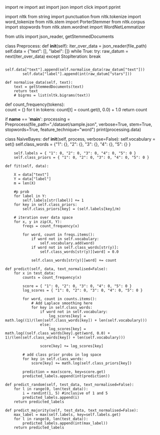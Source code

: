 import re
import ast
import json
import click
import pprint

import nltk
from string import punctuation
from nltk.tokenize import word_tokenize
from nltk.stem import PorterStemmer 
from nltk.corpus import stopwords
from nltk.stem.wordnet import WordNetLemmatizer

from utils import json_reader, getStemmedDocuments

class Preprocess:
	def __init__(self):
		iter_over_data = json_reader(file_path)
		self.data = {"text": [], "label": []}
		while True:
			try:
				raw_datum = next(iter_over_data)
			except StopIteration:
				break

			self.data["text"].append(self.normalise_data(raw_datum["text"]))
			self.data["label"].append(int(raw_datum["stars"]))
		
	def normalise_data(self, text):
		text = getStemmedDocuments(text)
		return text
		# bigrms = list(nltk.bigrams(text))

def count_frequency(tokens):	
	count = {}
	for t in tokens:
		count[t] = count.get(t, 0.0) + 1.0
	return count


if __name__ == '__main__':
	processing = Preprocess(file_path="./dataset/sample.json", verbose=True, stem=True, stopwords=True, feature_technique="word")
	print(processing.data)





class NaiveBayes:
	def __init__(self, process, verbose=False):
		self.vocabulary = set()
		self.class_words = {"1": {}, "2": {}, "3": {}, "4": {}, "5": {} }
		
		self.labels = { "1": 0, "2": 0, "3": 0, "4": 0, "5": 0 }
		self.class_priors = { "1": 0, "2": 0, "3": 0, "4": 0, "5": 0 }

	def fit(self, data):

		X = data["text"]
		Y = data["label"]
		m = len(X)

		#p prob
		for label in Y:
			self.labels[str(label)] += 1
		for key in self.class_priors:
			self.class_priors[key] = (self.labels[key]/m) 

		# iteration over data space
		for x, y in zip(X, Y):
			freqs = count_frequency(x)

			for word, count in freqs.items():
				if word not in self.vocabulary:
					self.vocabulary.add(word)
				if word not in self.class_words[str(y)]:
					self.class_words[str(y)][word] = 0.0

				self.class_words[str(y)][word] += count

	def predict(self, data, text_normalised=False):
		for x in test_data:
			counts = count_frequency(x)

			score = { "1": 0, "2": 0, "3": 0, "4": 0, "5": 0 }
			log_scores = { "1": 0, "2": 0, "3": 0, "4": 0, "5": 0 }

			for word, count in counts.items():
				# Add Laplace smoothing here
				for key in self.class_words:
					if word not in self.vocabulary:
						log_scores[key] = math.log((1)/(len(self.class_words[key]) + len(self.vocabulary)))
					else:
						log_scores[key] = math.log((self.class_words[key].get(word, 0.0) + 1)/(len(self.class_words[key]) + len(self.vocabulary)))
					
					score[key] += log_scores[key]
		
			# add class prior probs in log space
			for key in self.class_words:      
				score[key] += math.log(self.class_priors[key])

			prediction = max(score, key=score.get)
			predicted_labels.append(int(prediction))

	def predict_random(self, test_data, text_normalised=False):
		for l in range(0, len(test_data)):
			i = randint(1, 5) #inclusive of 1 and 5
			predicted_labels.append(i)
		return predicted_labels

	def predict_majority(self, test_data, text_normalised=False):
		max_label = max(self.labels, key=self.labels.get) 
		for l in range(0, len(test_data)):
			predicted_labels.append(int(max_label))
		return predicted_labels

